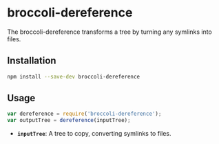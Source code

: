 # broccoli-dereference

The broccoli-dereference transforms a tree by turning any symlinks into files.

## Installation

```bash
npm install --save-dev broccoli-dereference
```

## Usage

```js
var dereference = require('broccoli-dereference');
var outputTree = dereference(inputTree);
```

* **`inputTree`**: A tree to copy, converting symlinks to files.
